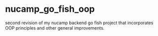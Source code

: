 # nucamp_go_fish_oop
second revision of my nucamp backend go fish project that incorporates OOP principles and other general improvements.
